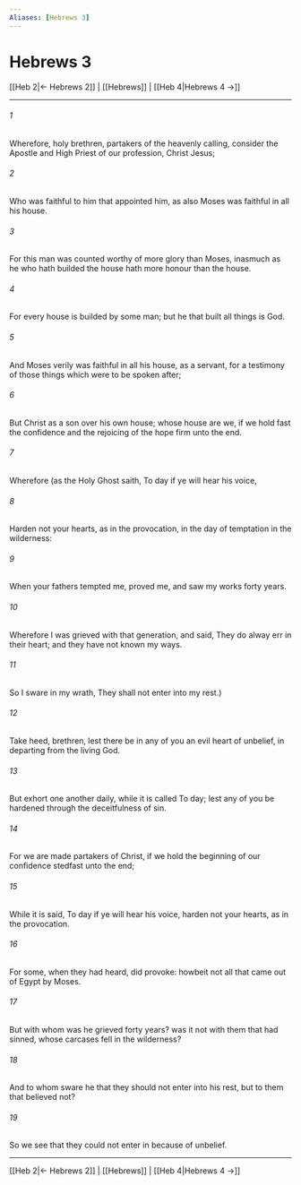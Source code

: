 ```yaml
---
Aliases: [Hebrews 3]
---
```

# Hebrews 3

[[Heb 2|← Hebrews 2]] | [[Hebrews]] | [[Heb 4|Hebrews 4 →]]
***



###### 1 
Wherefore, holy brethren, partakers of the heavenly calling, consider the Apostle and High Priest of our profession, Christ Jesus; 

###### 2 
Who was faithful to him that appointed him, as also Moses was faithful in all his house. 

###### 3 
For this man was counted worthy of more glory than Moses, inasmuch as he who hath builded the house hath more honour than the house. 

###### 4 
For every house is builded by some man; but he that built all things is God. 

###### 5 
And Moses verily was faithful in all his house, as a servant, for a testimony of those things which were to be spoken after; 

###### 6 
But Christ as a son over his own house; whose house are we, if we hold fast the confidence and the rejoicing of the hope firm unto the end. 

###### 7 
Wherefore (as the Holy Ghost saith, To day if ye will hear his voice, 

###### 8 
Harden not your hearts, as in the provocation, in the day of temptation in the wilderness: 

###### 9 
When your fathers tempted me, proved me, and saw my works forty years. 

###### 10 
Wherefore I was grieved with that generation, and said, They do alway err in their heart; and they have not known my ways. 

###### 11 
So I sware in my wrath, They shall not enter into my rest.) 

###### 12 
Take heed, brethren, lest there be in any of you an evil heart of unbelief, in departing from the living God. 

###### 13 
But exhort one another daily, while it is called To day; lest any of you be hardened through the deceitfulness of sin. 

###### 14 
For we are made partakers of Christ, if we hold the beginning of our confidence stedfast unto the end; 

###### 15 
While it is said, To day if ye will hear his voice, harden not your hearts, as in the provocation. 

###### 16 
For some, when they had heard, did provoke: howbeit not all that came out of Egypt by Moses. 

###### 17 
But with whom was he grieved forty years? was it not with them that had sinned, whose carcases fell in the wilderness? 

###### 18 
And to whom sware he that they should not enter into his rest, but to them that believed not? 

###### 19 
So we see that they could not enter in because of unbelief.

***
[[Heb 2|← Hebrews 2]] | [[Hebrews]] | [[Heb 4|Hebrews 4 →]]
